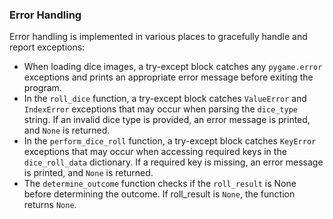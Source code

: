 ### Error Handling

Error handling is implemented in various places to gracefully handle and report exceptions:
* When loading dice images, a try-except block catches any <code style="color : name_color">pygame.error</code> exceptions and prints an appropriate error message before exiting the program.
* In the <code style="color : name_color">roll_dice</code> function, a try-except block catches <code style="color : name_color">ValueError</code> and <code style="color : name_color">IndexError</code> exceptions that may occur when parsing the <code style="color : name_color">dice_type</code> string. If an invalid dice type is provided, an error message is printed, and <code style="color : name_color">None</code> is returned.
* In the <code style="color : name_color">perform_dice_roll</code> function, a try-except block catches <code style="color : name_color">KeyError</code> exceptions that may occur when accessing required keys in the <code style="color : name_color">dice_roll_data</code> dictionary. If a required key is missing, an error message is printed, and <code style="color : name_color">None</code> is returned.
* The <code style="color : name_color">determine_outcome</code> function checks if the <code style="color : name_color">roll_result</code> is None before determining the outcome. If roll_result is <code style="color : name_color">None</code>, the function returns <code style="color : name_color">None</code>.
